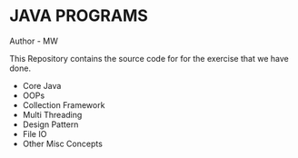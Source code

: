 # JAVA PROGRAMS #   

Author - MW

This Repository contains the source code for 
for the exercise that we have done.

- Core Java
- OOPs 
- Collection Framework
- Multi Threading 
- Design Pattern
- File IO
- Other Misc Concepts
